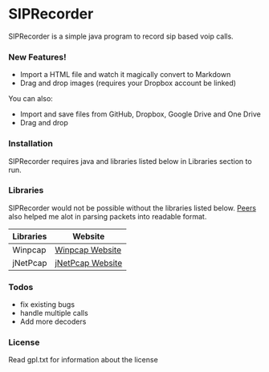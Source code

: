 # SIPRecorder

[//]:[![jNetPcap](https://cldup.com/dTxpPi9lDf.thumb.png)](https://nodesource.com/products/nsolid)

SIPRecorder is a simple java program to record sip based voip calls.


### New Features!

  - Import a HTML file and watch it magically convert to Markdown
  - Drag and drop images (requires your Dropbox account be linked)


You can also:
  - Import and save files from GitHub, Dropbox, Google Drive and One Drive
  - Drag and drop 

### Installation

SIPRecorder requires java and libraries listed below in Libraries section to run.

### Libraries

SIPRecorder would not be possible without the libraries listed below. [Peers](https://github.com/ymartineau/peers) also helped me alot in parsing packets into readable format.

| Libraries | Website |
| ------ | ------ |
| Winpcap | [Winpcap Website](https://www.winpcap.org) |
| jNetPcap | [jNetPcap Website](http://jnetpcap.com) |


### Todos

 - fix existing bugs
 - handle multiple calls
 - Add more decoders

### License
Read gpl.txt for information about the license

